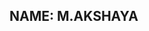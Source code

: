 <!DOCTYPE html>
<html>
    <head>
    <title> MY PROFILE </title>
    </head>
<body> 
<h2> NAME: M.AKSHAYA</h2>




</body>
  
